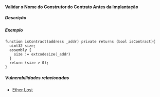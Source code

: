 #### Validar o Nome do Construtor do Contrato Antes da Implantação

##### Descrição

##### Exemplo

```
function isContract(address _addr) private returns (bool isContract){
  uint32 size;
  assembly {
    size := extcodesize(_addr)
  }
  return (size > 0);
}
```

##### Vulnerabilidades relacionadas

* [Ether Lost](../list-vulnerabilidades/14.md)
